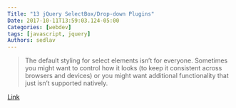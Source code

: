 ```yaml
---
Title: "13 jQuery SelectBox/Drop-down Plugins"
Date: 2017-10-11T13:59:03.124-05:00
Categories: [webdev]
tags: [javascript, jquery]
Authors: sedlav
---
```


> The default styling for select elements isn’t for everyone. Sometimes you might want to control how it looks (to keep it consistent across browsers and devices) or you might want additional functionality that just isn’t supported natively.

[Link](https://www.sitepoint.com/13-jquery-selectboxdrop-down-plugins/)
